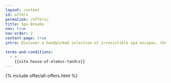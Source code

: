 ```yaml
---
layout: content
id: offers
permalink: /offers/
title: Spa Breaks
nav: true
nav-order: 2
content-page: true
intro: Discover a handpicked selection of irresistible spa escapes. Choose your five-star pampering and get set for a weekend of blissful relaxation. From beautiful country manors to refined city getaways, let our unique offers tempt your spa desires...

terms-and-conditions:
  - >
    {{site.house-of-elemis-tandcs}}
---
```


{% include offer/all-offers.html %}